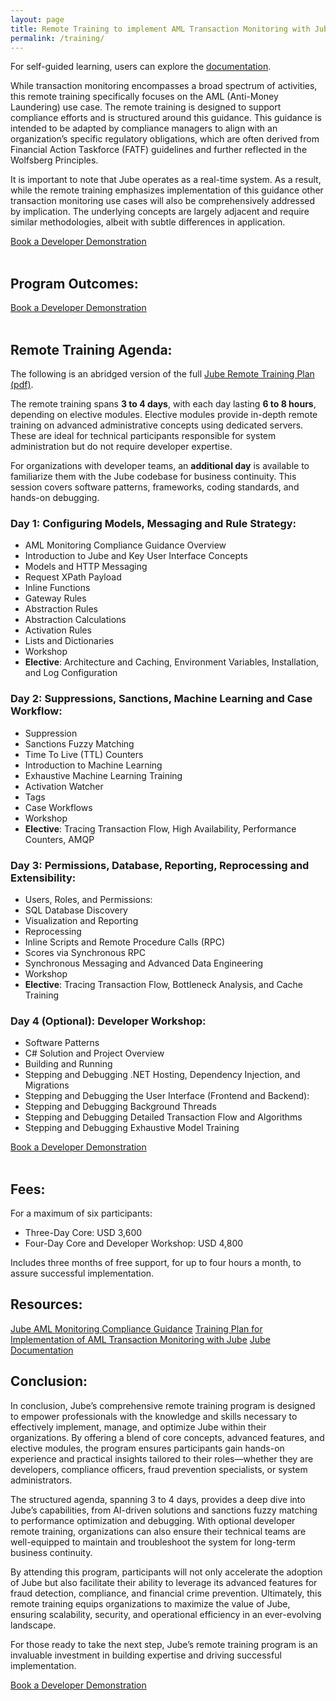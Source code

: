 ```yaml
---
layout: page
title: Remote Training to implement AML Transaction Monitoring with Jube
permalink: /training/
---
```


For self-guided learning, users can explore the [documentation](https://jube-home.github.io/jube/).

While transaction monitoring encompasses a broad spectrum of activities, this remote training specifically focuses on
the AML (Anti-Money Laundering) use case. The remote training is designed to support compliance efforts and is
structured around this guidance. This guidance is intended to be adapted by compliance managers to align with an
organization’s specific regulatory obligations, which are often derived from Financial Action Taskforce (FATF)
guidelines and further reflected in the Wolfsberg Principles.

It is important to note that Jube operates as a real-time system. As a result, while the remote training emphasizes
implementation of this guidance other transaction monitoring use cases will also be comprehensively addressed by
implication. The underlying concepts are largely adjacent and require similar methodologies, albeit with subtle
differences in application.

<div class="hero__subscribe">
  <a href="https://calendly.com/richard-churchman-jube/30min" class="button button--primary section-button">Book a Developer Demonstration</a>
</div><br/>

## **Program Outcomes:**

<div class="hero__subscribe">
  <a href="https://calendly.com/richard-churchman-jube/30min" class="button button--primary section-button">Book a Developer Demonstration</a>
</div><br/>

## **Remote Training Agenda**:

The following is an abridged version of the
full [Jube Remote Training Plan (pdf)](https://jube.io/JubeTrainingPlan.pdf).

The remote training spans **3 to 4 days**, with each day lasting **6 to 8 hours**, depending on elective modules.
Elective
modules provide in-depth remote training on advanced administrative concepts using dedicated servers. These are ideal
for technical participants responsible for system administration but do not require developer expertise.

For organizations with developer teams, an **additional day** is available to familiarize them with the Jube codebase
for business continuity. This session covers software patterns, frameworks, coding standards, and hands-on debugging.

### **Day 1: Configuring Models, Messaging and Rule Strategy:**

- AML Monitoring Compliance Guidance Overview
- Introduction to Jube and Key User Interface Concepts
- Models and HTTP Messaging
- Request XPath Payload
- Inline Functions
- Gateway Rules
- Abstraction Rules
- Abstraction Calculations
- Activation Rules
- Lists and Dictionaries
- Workshop
- **Elective**: Architecture and Caching, Environment Variables, Installation, and Log Configuration

### **Day 2: Suppressions, Sanctions, Machine Learning and Case Workflow:**

- Suppression
- Sanctions Fuzzy Matching
- Time To Live (TTL) Counters
- Introduction to Machine Learning
- Exhaustive Machine Learning Training
- Activation Watcher
- Tags
- Case Workflows
- Workshop
- **Elective**: Tracing Transaction Flow, High Availability, Performance Counters, AMQP

### **Day 3: Permissions, Database, Reporting, Reprocessing and Extensibility:**

- Users, Roles, and Permissions:
- SQL Database Discovery
- Visualization and Reporting
- Reprocessing
- Inline Scripts and Remote Procedure Calls (RPC)
- Scores via Synchronous RPC
- Synchronous Messaging and Advanced Data Engineering
- Workshop
- **Elective**: Tracing Transaction Flow, Bottleneck Analysis, and Cache Training

### **Day 4 (Optional): Developer Workshop:**

- Software Patterns
- C# Solution and Project Overview
- Building and Running
- Stepping and Debugging .NET Hosting, Dependency Injection, and Migrations
- Stepping and Debugging the User Interface (Frontend and Backend):
- Stepping and Debugging Background Threads
- Stepping and Debugging Detailed Transaction Flow and Algorithms
- Stepping and Debugging Exhaustive Model Training

<div class="hero__subscribe">
  <a href="https://calendly.com/richard-churchman-jube/30min" class="button button--primary section-button">Book a Developer Demonstration</a>
</div><br/>

## **Fees:**

For a maximum of six participants:

- Three-Day Core: USD 3,600
- Four-Day Core and Developer Workshop: USD 4,800

Includes three months of free support, for up to four hours a month, to assure successful implementation.

## **Resources:**

[Jube AML Monitoring Compliance Guidance](https://jube.io/JubeAMLMonitoringComplianceGuidance.pdf)
[Training Plan for Implementation of AML Transaction Monitoring with Jube](/training.png)
[Jube Documentation](https://jube-home.github.io/aml-transaction-monitoring/)

## **Conclusion:**

In conclusion, Jube’s comprehensive remote training program is designed to empower professionals with the knowledge and
skills
necessary to effectively implement, manage, and optimize Jube within their organizations. By offering a blend of core
concepts, advanced features, and elective modules, the program ensures participants gain hands-on experience and
practical insights tailored to their roles—whether they are developers, compliance officers, fraud prevention
specialists, or system administrators.

The structured agenda, spanning 3 to 4 days, provides a deep dive into Jube’s capabilities, from AI-driven solutions and
sanctions fuzzy matching to performance optimization and debugging. With optional developer remote training,
organizations can
also ensure their technical teams are well-equipped to maintain and troubleshoot the system for long-term business
continuity.

By attending this program, participants will not only accelerate the adoption of Jube but also facilitate their ability
to leverage its advanced features for fraud detection, compliance, and financial crime prevention. Ultimately, this
remote training equips organizations to maximize the value of Jube, ensuring scalability, security, and operational
efficiency
in an ever-evolving landscape.

For those ready to take the next step, Jube’s remote training program is an invaluable investment in building expertise
and
driving successful implementation.

<div class="hero__subscribe">
  <a href="https://calendly.com/richard-churchman-jube/30min" class="button button--primary section-button">Book a Developer Demonstration</a>
</div>